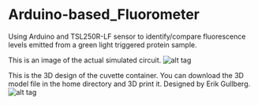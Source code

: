 # Arduino-based_Fluorometer
Using Arduino and TSL250R-LF sensor to identify/compare fluorescence levels emitted from a green light triggered protein sample.

This is an image of the actual simulated circuit.
![alt tag](https://cloud.githubusercontent.com/assets/5999366/8763535/ae88ae96-2da1-11e5-9cd4-2452849d42ed.png)

This is the 3D design of the cuvette container. You can download the 3D model file in the home directory and 3D print it. Designed by Erik Gullberg.
![alt tag](https://cloud.githubusercontent.com/assets/5999366/9238893/848753c2-4156-11e5-9952-f149b7b1a220.png)

